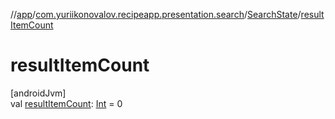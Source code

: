//[app](../../../index.md)/[com.yuriikonovalov.recipeapp.presentation.search](../index.md)/[SearchState](index.md)/[resultItemCount](result-item-count.md)

# resultItemCount

[androidJvm]\
val [resultItemCount](result-item-count.md): [Int](https://kotlinlang.org/api/latest/jvm/stdlib/kotlin/-int/index.html) = 0

